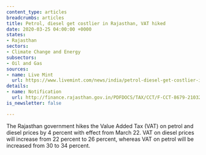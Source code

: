 ```yaml
---
content_type: articles
breadcrumbs: articles
title: Petrol, diesel get costlier in Rajasthan, VAT hiked
date: 2020-03-25 04:00:00 +0000
states:
- Rajasthan
sectors:
- Climate Change and Energy
subsectors:
- Oil and Gas
sources:
- name: Live Mint
  url: https://www.livemint.com/news/india/petrol-diesel-get-costlier-in-rajasthan-vat-hiked-11584860021087.html
details:
- name: Notification
  url: http://finance.rajasthan.gov.in/PDFDOCS/TAX/CCT/F-CCT-8679-21032020.pdf
is_newsletter: false

---
```

The Rajasthan government hikes the Value Added Tax (VAT) on petrol and diesel prices by 4 percent with effect from March 22. VAT on diesel prices will increase from 22 percent to 26 percent, whereas VAT on petrol will be increased from 30 to 34 percent.
